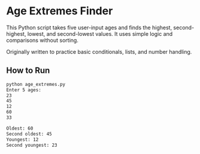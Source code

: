 # Age Extremes Finder

This Python script takes five user-input ages and finds the highest, second-highest, lowest, and second-lowest values. It uses simple logic and comparisons without sorting.

Originally written to practice basic conditionals, lists, and number handling.

## How to Run

```bash
python age_extremes.py
Enter 5 ages:
23
45
12
60
33

Oldest: 60
Second oldest: 45
Youngest: 12
Second youngest: 23
